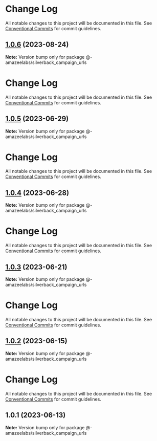 # Change Log

All notable changes to this project will be documented in this file. See
[Conventional Commits](https://conventionalcommits.org) for commit guidelines.

## [1.0.6](https://github.com/AmazeeLabs/silverback-mono/compare/@-amazeelabs/silverback_campaign_urls@1.0.5...@-amazeelabs/silverback_campaign_urls@1.0.6) (2023-08-24)

**Note:** Version bump only for package @-amazeelabs/silverback_campaign_urls

# Change Log

All notable changes to this project will be documented in this file. See
[Conventional Commits](https://conventionalcommits.org) for commit guidelines.

## [1.0.5](https://github.com/AmazeeLabs/silverback-mono/compare/@-amazeelabs/silverback_campaign_urls@1.0.4...@-amazeelabs/silverback_campaign_urls@1.0.5) (2023-06-29)

**Note:** Version bump only for package @-amazeelabs/silverback_campaign_urls

# Change Log

All notable changes to this project will be documented in this file. See
[Conventional Commits](https://conventionalcommits.org) for commit guidelines.

## [1.0.4](https://github.com/AmazeeLabs/silverback-mono/compare/@-amazeelabs/silverback_campaign_urls@1.0.3...@-amazeelabs/silverback_campaign_urls@1.0.4) (2023-06-28)

**Note:** Version bump only for package @-amazeelabs/silverback_campaign_urls

# Change Log

All notable changes to this project will be documented in this file. See
[Conventional Commits](https://conventionalcommits.org) for commit guidelines.

## [1.0.3](https://github.com/AmazeeLabs/silverback-mono/compare/@-amazeelabs/silverback_campaign_urls@1.0.2...@-amazeelabs/silverback_campaign_urls@1.0.3) (2023-06-21)

**Note:** Version bump only for package @-amazeelabs/silverback_campaign_urls

# Change Log

All notable changes to this project will be documented in this file. See
[Conventional Commits](https://conventionalcommits.org) for commit guidelines.

## [1.0.2](https://github.com/AmazeeLabs/silverback-mono/compare/@-amazeelabs/silverback_campaign_urls@1.0.1...@-amazeelabs/silverback_campaign_urls@1.0.2) (2023-06-15)

**Note:** Version bump only for package @-amazeelabs/silverback_campaign_urls

# Change Log

All notable changes to this project will be documented in this file. See
[Conventional Commits](https://conventionalcommits.org) for commit guidelines.

## 1.0.1 (2023-06-13)

**Note:** Version bump only for package @-amazeelabs/silverback_campaign_urls
